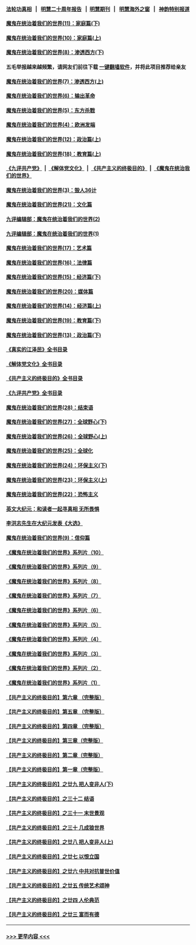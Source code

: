 #### [法轮功真相](https://github.com/gfw-breaker/truth/blob/master/README.md?t=0) &nbsp;&nbsp;|&nbsp;&nbsp; [明慧二十周年报告](https://github.com/gfw-breaker/mh-reports/blob/master/README.md?t=0) &nbsp;&nbsp;|&nbsp;&nbsp;[明慧期刊](https://github.com/gfw-breaker/mh-qikan) &nbsp;&nbsp;|&nbsp;&nbsp; [明慧海外之窗](https://github.com/gfw-breaker/mh-news/blob/master/README.md?t=0) &nbsp;&nbsp;|&nbsp;&nbsp; [神韵特别报道](https://github.com/gfw-breaker/mh-news/blob/master/shenyun.md?t=0)
#### [魔鬼在统治着我们的世界(11)：家庭篇(下)](../pages/nsc422/n10440961.md?t=12131201) 
#### [魔鬼在统治着我们的世界(10)：家庭篇(上)](../pages/nsc422/n10435448.md?t=12131201) 
#### [魔鬼在统治着我们的世界(8)：渗透西方(下)](../pages/nsc422/n10429603.md?t=12131201) 
#### 五毛举报越来越频繁，请网友们前往下载 [一键翻墙软件](https://github.com/gfw-breaker/ssr-accounts)，并将此项目推荐给亲友
#### [魔鬼在统治着我们的世界(7)：渗透西方(上)](../pages/nsc422/n10426013.md?t=12131201) 
#### [魔鬼在统治着我们的世界(6)：输出革命](../pages/nsc422/n10421536.md?t=12131201) 
#### [魔鬼在统治着我们的世界(5)：东方杀戮](../pages/nsc422/n10417707.md?t=12131201) 
#### [魔鬼在统治着我们的世界(4)：欧洲发端](../pages/nsc422/n10414890.md?t=12131201) 
#### [魔鬼在统治着我们的世界(12)：政治篇(上)](../pages/nsc422/n10444576.md?t=12131201) 
#### [魔鬼在统治着我们的世界(18)：教育篇(上)](../pages/nsc422/n10526970.md?t=12131201) 
#### [《九评共产党》](https://github.com/begood0513/9ping.md/blob/master/README.md) &nbsp;|&nbsp; [《解体党文化》](../../../../jtdwh.md/blob/master/README.md)  &nbsp;|&nbsp; [《共产主义的终极目的》](../../../../gczydzjmd.md/blob/master/README.md) &nbsp;|&nbsp; [《魔鬼在统治我们的世界》](../../../../mgztzwmdsj.md/blob/master/README.md) 
#### [魔鬼在统治着我们的世界(3)：毁人36计](../pages/nsc422/n10411583.md?t=12131201) 
#### [魔鬼在统治着我们的世界(21)：文化篇](../pages/nsc422/n10597706.md?t=12131201) 
#### [九评编辑部：魔鬼在统治着我们的世界(2)](../pages/nsc422/n10410036.md?t=12131201) 
#### [九评编辑部：魔鬼在统治着我们的世界(1)](../pages/nsc422/n10406825.md?t=12131201) 
#### [魔鬼在统治着我们的世界(17)：艺术篇](../pages/nsc422/n10499093.md?t=12131201) 
#### [魔鬼在统治着我们的世界(16)：法律篇](../pages/nsc422/n10485969.md?t=12131201) 
#### [魔鬼在统治着我们的世界(15)：经济篇(下)](../pages/nsc422/n10469975.md?t=12131201) 
#### [魔鬼在统治着我们的世界(20)：媒体篇](../pages/nsc422/n10586579.md?t=12131201) 
#### [魔鬼在统治着我们的世界(14)：经济篇(上)](../pages/nsc422/n10457370.md?t=12131201) 
#### [魔鬼在统治着我们的世界(19)：教育篇(下)](../pages/nsc422/n10564808.md?t=12131201) 
#### [魔鬼在统治着我们的世界(13)：政治篇(下)](../pages/nsc422/n10448270.md?t=12131201) 
#### [《真实的江泽民》全书目录](../pages/nsc422/n13721399.md?t=12131201) 
#### [《解体党文化》全书目录](../pages/nsc422/n13721157.md?t=12131201) 
#### [《共产主义的终极目的》全书目录](../pages/nsc422/n13721048.md?t=12131201) 
#### [《九评共产党》全书目录](../pages/nsc422/n13708085.md?t=12131201) 
#### [魔鬼在统治着我们的世界(28)：结束语](../pages/nsc422/n10936246.md?t=12131201) 
#### [魔鬼在统治着我们的世界(27)：全球野心(下)](../pages/nsc422/n10928319.md?t=12131201) 
#### [魔鬼在统治着我们的世界(26)：全球野心(上)](../pages/nsc422/n10900318.md?t=12131201) 
#### [魔鬼在统治着我们的世界(25)：全球化](../pages/nsc422/n10788205.md?t=12131201) 
#### [魔鬼在统治着我们的世界(24)：环保主义(下)](../pages/nsc422/n10695307.md?t=12131201) 
#### [魔鬼在统治着我们的世界(23)：环保主义(上)](../pages/nsc422/n10688613.md?t=12131201) 
#### [魔鬼在统治着我们的世界(22)：恐怖主义](../pages/nsc422/n10614727.md?t=12131201) 
#### [英文大纪元：和读者一起寻真相 无所畏惧](../pages/nsc422/n12542027.md?t=12131201) 
#### [李洪志先生在大纪元发表《大选》](../pages/nsc422/n12534746.md?t=12131201) 
#### [魔鬼在统治着我们的世界(9)：信仰篇](../pages/nsc422/n10432159.md?t=12131201) 
#### [《魔鬼在统治着我们的世界》系列片（10）](../pages/nsc422/n12292670.md?t=12131201) 
#### [《魔鬼在统治着我们的世界》系列片（9）](../pages/nsc422/n12290859.md?t=12131201) 
#### [《魔鬼在统治着我们的世界》系列片（8）](../pages/nsc422/n12287445.md?t=12131201) 
#### [《魔鬼在统治着我们的世界》系列片（7）](../pages/nsc422/n12283425.md?t=12131201) 
#### [《魔鬼在统治着我们的世界》系列片（6）](../pages/nsc422/n12282314.md?t=12131201) 
#### [《魔鬼在统治着我们的世界》系列片（5）](../pages/nsc422/n12281419.md?t=12131201) 
#### [《魔鬼在统治着我们的世界》系列片（4）](../pages/nsc422/n12274024.md?t=12131201) 
#### [《魔鬼在统治着我们的世界》系列片（3）](../pages/nsc422/n12271322.md?t=12131201) 
#### [《魔鬼在统治着我们的世界》系列片（2）](../pages/nsc422/n12269049.md?t=12131201) 
#### [《魔鬼在统治着我们的世界》系列片（1）](../pages/nsc422/n12267575.md?t=12131201) 
#### [【共产主义的终极目的】第六章 （完整版）](../pages/nsc422/n11428913.md?t=12131201) 
#### [【共产主义的终极目的】第五章 （完整版）](../pages/nsc422/n11428912.md?t=12131201) 
#### [【共产主义的终极目的】第四章 （完整版）](../pages/nsc422/n11428907.md?t=12131201) 
#### [【共产主义的终极目的】第三章（完整版）](../pages/nsc422/n11428848.md?t=12131201) 
#### [【共产主义的终极目的】第二章（完整版）](../pages/nsc422/n11428831.md?t=12131201) 
#### [【共产主义的终极目的】第一章（完整版）](../pages/nsc422/n11417651.md?t=12131201) 
#### [【共产主义的终极目的】之廿九 把人变非人(下)](../pages/nsc422/n11344140.md?t=12131201) 
#### [【共产主义的终极目的】之三十二 结语](../pages/nsc422/n11360535.md?t=12131201) 
#### [【共产主义的终极目的】之三十一 末世景观](../pages/nsc422/n11351129.md?t=12131201) 
#### [【共产主义的终极目的】之三十 几成狼世界](../pages/nsc422/n11348280.md?t=12131201) 
#### [【共产主义的终极目的】之廿八 把人变非人(上)](../pages/nsc422/n11340492.md?t=12131201) 
#### [【共产主义的终极目的】之廿七 以恨立国](../pages/nsc422/n11336944.md?t=12131201) 
#### [【共产主义的终极目的】之廿六 中共对抗普世价值](../pages/nsc422/n11324785.md?t=12131201) 
#### [【共产主义的终极目的】之廿五 传统艺术颂神](../pages/nsc422/n11296396.md?t=12131201) 
#### [【共产主义的终极目的】之廿四 人伦典范](../pages/nsc422/n11296397.md?t=12131201) 
#### [【共产主义的终极目的】之廿三 富而有德](../pages/nsc422/n11283598.md?t=12131201) 

----
#### [ >>> 更早内容 <<< ](../indexes/nsc422-earlier.md)
